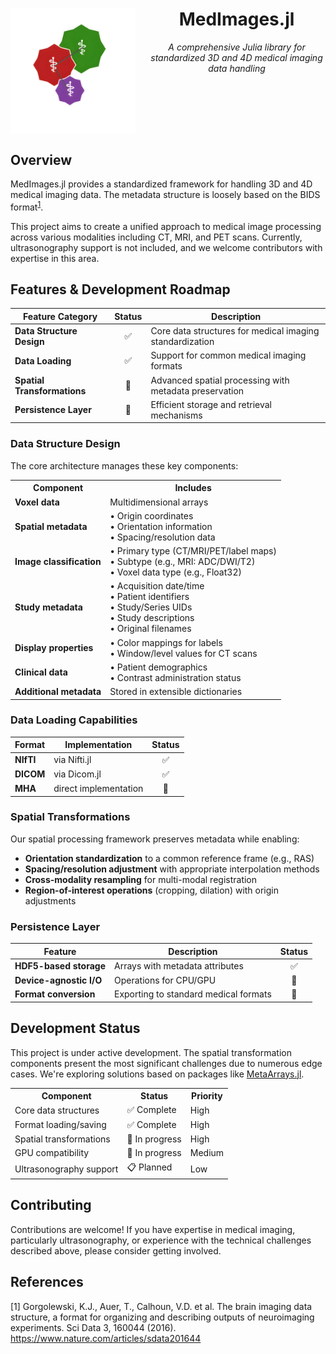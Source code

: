 <div align="center">
  <img src="./docs/src/assets/logo.png" alt="MedImages.jl JuliaHealth Logo" width="200" align="left" style="margin-right: 20px"/>
  <h1>MedImages.jl</h1>
  <p><em>A comprehensive Julia library for standardized 3D and 4D medical imaging data handling</em></p>
</div>

<br clear="all"/>

## Overview

MedImages.jl provides a standardized framework for handling 3D and 4D medical imaging data. The metadata structure is loosely based on the BIDS format<sup>[1](#references)</sup>.

This project aims to create a unified approach to medical image processing across various modalities including CT, MRI, and PET scans. Currently, ultrasonography support is not included, and we welcome contributors with expertise in this area.

## Features & Development Roadmap

<div align="center">

| Feature Category | Status | Description |
|------------------|:------:|-------------|
| **Data Structure Design** | ✅ | Core data structures for medical imaging standardization |
| **Data Loading** | ✅ | Support for common medical imaging formats |
| **Spatial Transformations** | 🚧 | Advanced spatial processing with metadata preservation |
| **Persistence Layer** | 🚧 | Efficient storage and retrieval mechanisms |

</div>

### Data Structure Design

The core architecture manages these key components:

<div align="center">

<table>
  <tr>
    <th>Component</th>
    <th>Includes</th>
  </tr>
  <tr>
    <td><strong>Voxel data</strong></td>
    <td>Multidimensional arrays</td>
  </tr>
  <tr>
    <td><strong>Spatial metadata</strong></td>
    <td>
      • Origin coordinates<br>
      • Orientation information<br>
      • Spacing/resolution data
    </td>
  </tr>
  <tr>
    <td><strong>Image classification</strong></td>
    <td>
      • Primary type (CT/MRI/PET/label maps)<br>
      • Subtype (e.g., MRI: ADC/DWI/T2)<br>
      • Voxel data type (e.g., Float32)
    </td>
  </tr>
  <tr>
    <td><strong>Study metadata</strong></td>
    <td>
      • Acquisition date/time<br>
      • Patient identifiers<br>
      • Study/Series UIDs<br>
      • Study descriptions<br>
      • Original filenames
    </td>
  </tr>
  <tr>
    <td><strong>Display properties</strong></td>
    <td>
      • Color mappings for labels<br>
      • Window/level values for CT scans
    </td>
  </tr>
  <tr>
    <td><strong>Clinical data</strong></td>
    <td>
      • Patient demographics<br>
      • Contrast administration status
    </td>
  </tr>
  <tr>
    <td><strong>Additional metadata</strong></td>
    <td>Stored in extensible dictionaries</td>
  </tr>
</table>

</div>

### Data Loading Capabilities

<div align="center">

| Format | Implementation | Status |
|--------|---------------|:------:|
| **NIfTI** | via Nifti.jl | ✅ |
| **DICOM** | via Dicom.jl | ✅ |
| **MHA** | direct implementation | 🚧 |

</div>

### Spatial Transformations

Our spatial processing framework preserves metadata while enabling:

- **Orientation standardization** to a common reference frame (e.g., RAS)
- **Spacing/resolution adjustment** with appropriate interpolation methods
- **Cross-modality resampling** for multi-modal registration
- **Region-of-interest operations** (cropping, dilation) with origin adjustments

### Persistence Layer

<div align="center">

| Feature | Description | Status |
|---------|-------------|:------:|
| **HDF5-based storage** | Arrays with metadata attributes | ✅ |
| **Device-agnostic I/O** | Operations for CPU/GPU | 🚧 |
| **Format conversion** | Exporting to standard medical formats | 🚧 |

</div>

## Development Status

This project is under active development. The spatial transformation components present the most significant challenges due to numerous edge cases. We're exploring solutions based on packages like [MetaArrays.jl](https://github.com/haberdashPI/MetaArrays.jl).

<div align="center">

<table>
  <tr>
    <th>Component</th>
    <th>Status</th>
    <th>Priority</th>
  </tr>
  <tr>
    <td>Core data structures</td>
    <td>✅ Complete</td>
    <td>High</td>
  </tr>
  <tr>
    <td>Format loading/saving</td>
    <td>✅ Complete</td>
    <td>High</td>
  </tr>
  <tr>
    <td>Spatial transformations</td>
    <td>🚧 In progress</td>
    <td>High</td>
  </tr>
  <tr>
    <td>GPU compatibility</td>
    <td>🚧 In progress</td>
    <td>Medium</td>
  </tr>
  <tr>
    <td>Ultrasonography support</td>
    <td>📋 Planned</td>
    <td>Low</td>
  </tr>
</table>

</div>

## Contributing

Contributions are welcome! If you have expertise in medical imaging, particularly ultrasonography, or experience with the technical challenges described above, please consider getting involved.

## References

[1] Gorgolewski, K.J., Auer, T., Calhoun, V.D. et al. The brain imaging data structure, a format for organizing and describing outputs of neuroimaging experiments. Sci Data 3, 160044 (2016). https://www.nature.com/articles/sdata201644